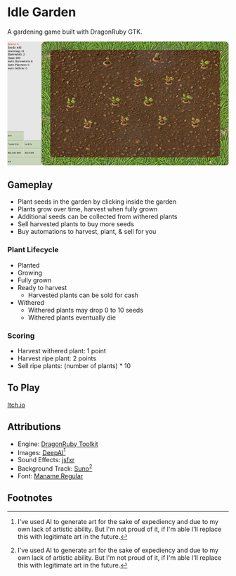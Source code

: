 # Idle Garden
A gardening game built with DragonRuby GTK.

![Screenshot of game screen](./mygame/metadata/idle_garden_0.11.png)

## Gameplay
- Plant seeds in the garden by clicking inside the garden
- Plants grow over time, harvest when fully grown
- Additional seeds can be collected from withered plants
- Sell harvested plants to buy more seeds
- Buy automations to harvest, plant, & sell for you

### Plant Lifecycle
- Planted
- Growing
- Fully grown
- Ready to harvest
  - Harvested plants can be sold for cash
- Withered
  - Withered plants may drop 0 to 10 seeds
  - Withered plants eventually die

### Scoring
- Harvest withered plant: 1 point
- Harvest ripe plant: 2 points
- Sell ripe plants: (number of plants) * 10

## To Play
[Itch.io](https://jalamb5.itch.io/idle-garden)

## Attributions
- Engine: [DragonRuby Toolkit](https://dragonruby.org/)
- Images: [DeepAI](https://deepai.org/machine-learning-model/text2img)[^1]
- Sound Effects: [jsfxr](https://sfxr.me/)
- Background Track: [Suno](https://suno.com/)[^1]
- Font: [Maname Regular](https://fonts.google.com/specimen/Maname)

## Footnotes
[^1]: I've used AI to generate art for the sake of expediency and due to my own lack of artistic ability. But I'm not proud of it, if I'm able I'll replace this with legitimate art in the future.
